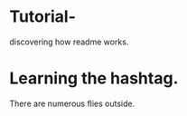# Tutorial-
discovering how readme works.
# Learning the hashtag. 
There are numerous flies outside. 
